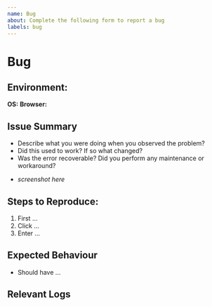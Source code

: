 ```yaml
---
name: Bug  
about: Complete the following form to report a bug
labels: bug
---
```


# Bug
<!-- Please, complete the following form to report a bug. If some fields do not apply to your situation, feel free to skip them.-->

## Environment:
<!-- Describe the environment you used when you encountered the bug. -->
**OS:**
**Browser:**

## Issue Summary

* Describe what you were doing when you observed the problem?
* Did this used to work? If so what changed?
* Was the error recoverable? Did you perform any maintenance or workaround?
- *screenshot here*

## Steps to Reproduce:
<!-- Describe in detail how you encountered the bug.-->
1. First ...
2. Click ...
3. Enter ...

## Expected Behaviour
<!-- What was the intended behaviour? -->
* Should have ...

## Relevant Logs